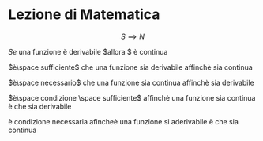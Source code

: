 # Lezione di Matematica

$$
S \implies N
$$

$Se$ una funzione è derivabile $allora $ è continua

$è\space sufficiente$ che una funzione sia derivabile affinchè sia continua

$è\space necessario$ che una funzione sia continua affinchè sia derivabile


$è\space condizione \space sufficiente$ affinchè una funzione sia continua è che sia derivabile

è condizione necessaria afincheè una funzione si aderivabile è che sia continua
<!--stackedit_data:
eyJoaXN0b3J5IjpbMTIyNjc2ODE4Nl19
-->